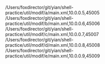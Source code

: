 /Users/foxdirector/git/yian/shell-practice/util/modif/a/main.xml,10.0.0.5,45005
/Users/foxdirector/git/yian/shell-practice/util/modif/b/main.xml,10.0.0.6,45006
/Users/foxdirector/git/yian/shell-practice/util/modif/c/main.xml,10.0.0.7,45007
/Users/foxdirector/git/yian/shell-practice/util/modif/d/main.xml,10.0.0.8,45008
/Users/foxdirector/git/yian/shell-practice/util/modif/e/main.xml,10.0.0.9,45009
